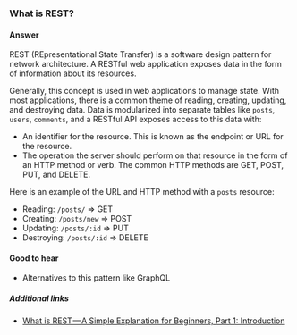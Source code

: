 ### What is REST?

#### Answer

REST (REpresentational State Transfer) is a software design pattern for network architecture. A RESTful web application exposes data in the form of information about its resources.

Generally, this concept is used in web applications to manage state. With most applications, there is a common theme of reading, creating, updating, and destroying data. Data is modularized into separate tables like `posts`, `users`, `comments`, and a RESTful API exposes access to this data with:

* An identifier for the resource. This is known as the endpoint or URL for the resource.
* The operation the server should perform on that resource in the form of an HTTP method or verb. The common HTTP methods are GET, POST, PUT, and DELETE.

Here is an example of the URL and HTTP method with a `posts` resource:

* Reading: `/posts/` => GET
* Creating: `/posts/new` => POST
* Updating: `/posts/:id` => PUT
* Destroying: `/posts/:id` => DELETE

#### Good to hear

* Alternatives to this pattern like GraphQL

##### Additional links

<!-- Whenever possible, link a more detailed explanation. -->

* [What is REST — A Simple Explanation for Beginners, Part 1: Introduction
  ](https://medium.com/extend/what-is-rest-a-simple-explanation-for-beginners-part-1-introduction-b4a072f8740f)

<!-- tags: (node) -->

<!-- expertise: (1) -->
